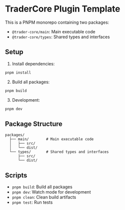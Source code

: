 # TraderCore Plugin Template

This is a PNPM monorepo containing two packages:
- `@trader-core/main`: Main executable code
- `@trader-core/types`: Shared types and interfaces

## Setup

1. Install dependencies:
```bash
pnpm install
```

2. Build all packages:
```bash
pnpm build
```

3. Development:
```bash
pnpm dev
```

## Package Structure

```
packages/
  ├── main/        # Main executable code
  │   ├── src/
  │   └── dist/
  └── types/       # Shared types and interfaces
      ├── src/
      └── dist/
```

## Scripts

- `pnpm build`: Build all packages
- `pnpm dev`: Watch mode for development
- `pnpm clean`: Clean build artifacts
- `pnpm test`: Run tests
